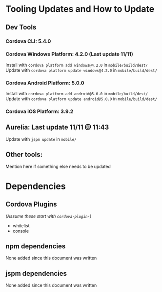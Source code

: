 # Tooling Updates and How to Update

## Dev Tools

### Cordova CLI: 5.4.0
### Cordova Windows Platform: 4.2.0 (Last update 11/11)
Install with `cordova platform add windows@4.2.0` in `mobile/build/dest/`
Update with `cordova platform update windows@4.2.0` in `mobile/build/dest/`
### Cordova Android Platform: 5.0.0
Install with `cordova platform add android@5.0.0` in `mobile/build/dest/`
Update with `cordova platform update android@5.0.0` in `mobile/build/dest/`
### Cordova iOS Platform: 3.9.2

## Aurelia: Last update 11/11 @ 11:43
Update with `jspm update` in `mobile/`

## Other tools:
Mention here if something else needs to be updated

# Dependencies

## Cordova Plugins
_(Assume these start with `cordova-plugin-`)_
* whitelist
* console

## npm dependencies
None added since this document was written

## jspm dependencies
None added since this document was written
